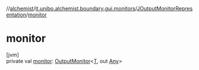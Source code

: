 //[alchemist](../../../index.md)/[it.unibo.alchemist.boundary.gui.monitors](../index.md)/[JOutputMonitorRepresentation](index.md)/[monitor](monitor.md)

# monitor

[jvm]\
private val [monitor](monitor.md): [OutputMonitor](../../it.unibo.alchemist.boundary.interfaces/-output-monitor/index.md)<[T](../../it.unibo.alchemist.boundary.gui.effects/-draw-layers-gradient/draw-function.md), out [Any](https://kotlinlang.org/api/latest/jvm/stdlib/kotlin/-any/index.html)>
